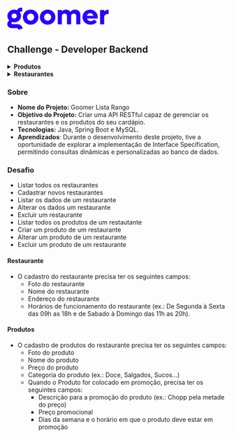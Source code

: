 ![alt text](https://github.com/goomerdev/job-dev-backend-interview/raw/master/media/logo-azul.png "Goomer")

## Challenge - Developer Backend

<details>
    <summary><b>Produtos</b></summary>
    <img src="./media/products_img.png" alt="Produtos">
</details>
<details>
    <summary><b>Restaurantes</b></summary>
    <img src="./media/restaurants_img.png" alt="Restaurantes">
</details>

### Sobre
- **Nome do Projeto:** Goomer Lista Rango
- **Objetivo do Projeto:** Criar uma API RESTful capaz de gerenciar os restaurantes e os produtos do seu cardápio.
- **Tecnologias:** Java, Spring Boot e MySQL.
- **Aprendizados**: Durante o desenvolvimento deste projeto, tive a oportunidade de explorar a implementação de Interface Specification, permitindo consultas dinâmicas e personalizadas ao banco de dados.

### Desafio
- Listar todos os restaurantes
- Cadastrar novos restaurantes
- Listar os dados de um restaurante
- Alterar os dados um restaurante
- Excluir um restaurante
- Listar todos os produtos de um restautante
- Criar um produto de um restaurante
- Alterar um produto de um restaurante
- Excluir um produto de um restaurante

#### Restaurante
- O cadastro do restaurante precisa ter os seguintes campos:
    - Foto do restaurante
    - Nome do restaurante
    - Endereço do restaurante
    - Horários de funcionamento do restaurante (ex.: De Segunda à Sexta das 09h as 18h e de Sabado à Domingo das 11h as 20h).

#### Produtos
- O cadastro de produtos do restaurante precisa ter os seguintes campos:
    - Foto do produto
    - Nome do produto
    - Preço do produto
    - Categoria do produto (ex.: Doce, Salgados, Sucos...)
    - Quando o Produto for colocado em promoção, precisa ter os seguintes campos:
        - Descrição para a promoção do produto (ex.: Chopp pela metade do preço)
        - Preço promocional
        - Dias da semana e o horário em que o produto deve estar em promoção
